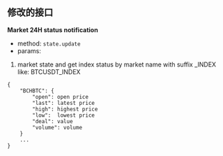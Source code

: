 ## 修改的接口

**Market 24H status notification**

* method: `state.update`
* params:
1. market state and get index status by market name with suffix _INDEX like: BTCUSDT_INDEX

```
{
    "BCHBTC": {
        "open": open price
        "last": latest price
        "high": highest price
        "low":  lowest price
        "deal": value
        "volume": volume
    }
    ...
}
``` 